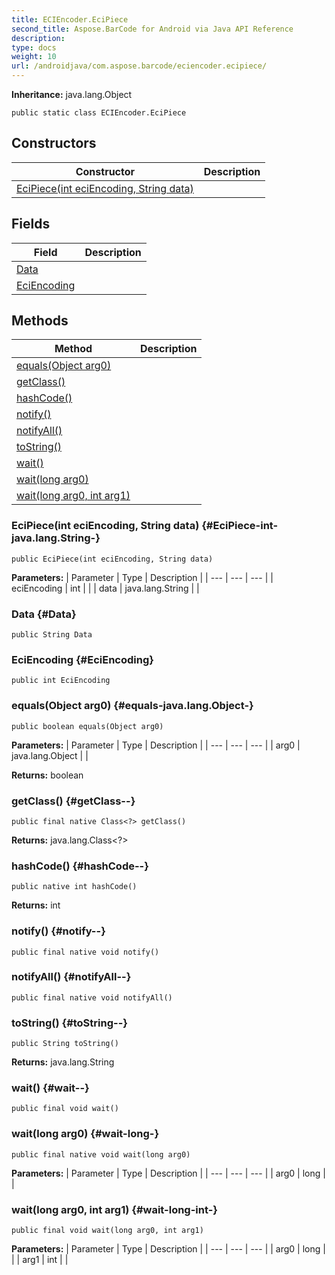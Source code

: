 ```yaml
---
title: ECIEncoder.EciPiece
second_title: Aspose.BarCode for Android via Java API Reference
description: 
type: docs
weight: 10
url: /androidjava/com.aspose.barcode/eciencoder.ecipiece/
---
```

**Inheritance:**
java.lang.Object
```
public static class ECIEncoder.EciPiece
```
## Constructors

| Constructor | Description |
| --- | --- |
| [EciPiece(int eciEncoding, String data)](#EciPiece-int-java.lang.String-) |  |
## Fields

| Field | Description |
| --- | --- |
| [Data](#Data) |  |
| [EciEncoding](#EciEncoding) |  |
## Methods

| Method | Description |
| --- | --- |
| [equals(Object arg0)](#equals-java.lang.Object-) |  |
| [getClass()](#getClass--) |  |
| [hashCode()](#hashCode--) |  |
| [notify()](#notify--) |  |
| [notifyAll()](#notifyAll--) |  |
| [toString()](#toString--) |  |
| [wait()](#wait--) |  |
| [wait(long arg0)](#wait-long-) |  |
| [wait(long arg0, int arg1)](#wait-long-int-) |  |
### EciPiece(int eciEncoding, String data) {#EciPiece-int-java.lang.String-}
```
public EciPiece(int eciEncoding, String data)
```


**Parameters:**
| Parameter | Type | Description |
| --- | --- | --- |
| eciEncoding | int |  |
| data | java.lang.String |  |

### Data {#Data}
```
public String Data
```


### EciEncoding {#EciEncoding}
```
public int EciEncoding
```


### equals(Object arg0) {#equals-java.lang.Object-}
```
public boolean equals(Object arg0)
```




**Parameters:**
| Parameter | Type | Description |
| --- | --- | --- |
| arg0 | java.lang.Object |  |

**Returns:**
boolean
### getClass() {#getClass--}
```
public final native Class<?> getClass()
```




**Returns:**
java.lang.Class<?>
### hashCode() {#hashCode--}
```
public native int hashCode()
```




**Returns:**
int
### notify() {#notify--}
```
public final native void notify()
```




### notifyAll() {#notifyAll--}
```
public final native void notifyAll()
```




### toString() {#toString--}
```
public String toString()
```




**Returns:**
java.lang.String
### wait() {#wait--}
```
public final void wait()
```




### wait(long arg0) {#wait-long-}
```
public final native void wait(long arg0)
```




**Parameters:**
| Parameter | Type | Description |
| --- | --- | --- |
| arg0 | long |  |

### wait(long arg0, int arg1) {#wait-long-int-}
```
public final void wait(long arg0, int arg1)
```




**Parameters:**
| Parameter | Type | Description |
| --- | --- | --- |
| arg0 | long |  |
| arg1 | int |  |

